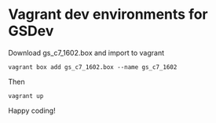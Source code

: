 # Vagrant dev environments for GSDev

Download gs_c7_1602.box and import to vagrant

	vagrant box add gs_c7_1602.box --name gs_c7_1602
	
Then

	vagrant up

Happy coding!
